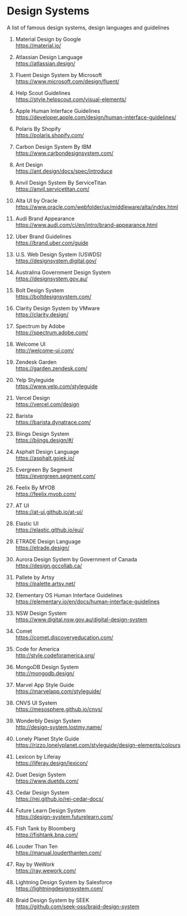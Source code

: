 # Design Systems
A list of famous design systems, design languages and guidelines


1. Material Design by Google  
https://material.io/

2. Atlassian Design Language  
https://atlassian.design/ 

3. Fluent Design System by Microsoft  
https://www.microsoft.com/design/fluent/

4. Help Scout Guidelines  
https://style.helpscout.com/visual-elements/

5. Apple Human Interface Guidelines  
https://developer.apple.com/design/human-interface-guidelines/

6. Polaris By Shopify  
https://polaris.shopify.com/

7. Carbon Design System By IBM  
https://www.carbondesignsystem.com/

8. Ant Design  
https://ant.design/docs/spec/introduce

9. Anvil Design System By ServiceTitan  
https://anvil.servicetitan.com/

10. Alta UI by Oracle  
https://www.oracle.com/webfolder/ux/middleware/alta/index.html

11. Audi Brand Appearance  
https://www.audi.com/ci/en/intro/brand-appearance.html

12. Uber Brand Guidelines  
https://brand.uber.com/guide

13. U.S. Web Design System (USWDS)  
https://designsystem.digital.gov/

14. Australina Government Design System  
https://designsystem.gov.au/

15. Bolt Design System  
https://boltdesignsystem.com/

16. Clarity Design System by VMware  
https://clarity.design/

17. Spectrum by Adobe  
https://spectrum.adobe.com/

18. Welcome UI  
http://welcome-ui.com/

19. Zendesk Garden  
https://garden.zendesk.com/

20. Yelp Styleguide  
https://www.yelp.com/styleguide

21. Vercel Design  
https://vercel.com/design

22. Barista  
https://barista.dynatrace.com/

23. Biings Design System  
https://biings.design/#/

24. Asphalt Design Language  
https://asphalt.gojek.io/

25. Evergreen By Segment  
https://evergreen.segment.com/

26. Feelix By MYOB  
https://feelix.myob.com/

27. AT UI  
https://at-ui.github.io/at-ui/

28. Elastic UI  
https://elastic.github.io/eui/

29. ETRADE Design Language  
https://etrade.design/

30. Aurora Design System by Government of Canada  
https://design.gccollab.ca/

31. Pallete by Artsy  
https://palette.artsy.net/

32. Elementary OS Human Interface Guidelines  
https://elementary.io/en/docs/human-interface-guidelines

33. NSW Design System  
https://www.digital.nsw.gov.au/digital-design-system

34. Comet  
https://comet.discoveryeducation.com/

35. Code for America  
http://style.codeforamerica.org/

36. MongoDB Design System  
http://mongodb.design/

37. Marvel App Style Guide  
https://marvelapp.com/styleguide/

38. CNVS UI System  
https://mesosphere.github.io/cnvs/

39. Wonderbly Design System  
http://design-system.lostmy.name/

40. Lonely Planet Style Guide  
https://rizzo.lonelyplanet.com/styleguide/design-elements/colours

41. Lexicon by Liferay  
https://liferay.design/lexicon/

42. Duet Design System  
https://www.duetds.com/

43. Cedar Design System  
https://rei.github.io/rei-cedar-docs/

44. Future Learn Design System  
https://design-system.futurelearn.com/

45. Fish Tank by Bloomberg  
https://fishtank.bna.com/

46. Louder Than Ten  
https://manual.louderthanten.com/

47. Ray by WeWork  
https://ray.wework.com/

48. Lightning Design System by Salesforce  
https://lightningdesignsystem.com/

49. Braid Design System by SEEK  
https://github.com/seek-oss/braid-design-system

